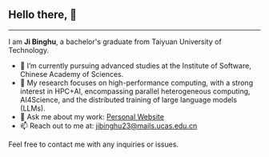 ## Hello there, 👋

---

I am **Ji Binghu**, a bachelor's graduate from Taiyuan University of Technology.

- 🔭 I’m currently pursuing advanced studies at the Institute of Software, Chinese Academy of Sciences.
- 🌱 My research focuses on high-performance computing, with a strong interest in HPC+AI, encompassing parallel heterogeneous computing, AI4Science, and the distributed training of large language models (LLMs).
- 💬 Ask me about my work: [Personal Website](https://jibinghu.github.io/)
- 📫 Reach out to me at: jibinghu23@mails.ucas.edu.cn

Feel free to contact me with any inquiries or issues.
